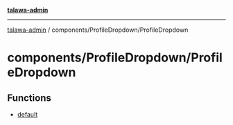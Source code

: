 [**talawa-admin**](../../../README.md)

***

[talawa-admin](../../../README.md) / components/ProfileDropdown/ProfileDropdown

# components/ProfileDropdown/ProfileDropdown

## Functions

- [default](functions/default.md)
